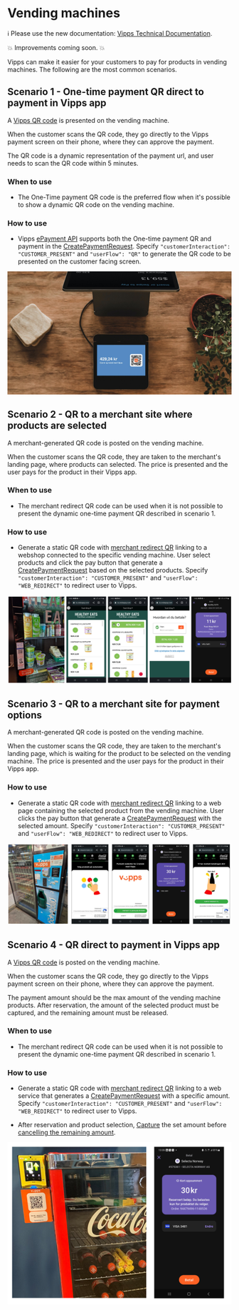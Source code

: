 <!-- START_METADATA
---
title: Vending machines
sidebar_position: 80
pagination_next: null
pagination_prev: null
---
END_METADATA -->

# Vending machines

<!-- START_COMMENT -->

ℹ️ Please use the new documentation:
[Vipps Technical Documentation](https://vippsas.github.io/vipps-developer-docs/).

<!-- END_COMMENT -->

💥 Improvements coming soon. 💥


Vipps can make it easier for your customers to pay for products in vending machines.
The following are the most common scenarios.

## Scenario 1 - One-time payment QR direct to payment in Vipps app

A [Vipps QR code](https://vippsas.github.io/vipps-developer-docs/docs/APIs/qr-api/vipps-qr-one-time-payment-api-howitworks) is presented on the vending machine.

When the customer scans the QR code, they go directly to the Vipps payment screen on their phone, where they can approve the payment.

The QR code is a dynamic representation of the payment url, and user needs to scan the QR code within 5 minutes.  

### When to use

* The One-Time payment QR code is the preferred flow when it's possible to show a dynamic QR code on the vending machine.

### How to use

* Vipps [ePayment API](https://vippsas.github.io/vipps-developer-docs/docs/APIs/epayment-api) supports both the One-time payment QR and payment in the [CreatePaymentRequest](https://vippsas.github.io/vipps-developer-docs/api/epayment#tag/CreatePayments).
Specify `"customerInteraction": "CUSTOMER_PRESENT"` and  `"userFlow": "QR"` to generate the QR code to be presented on the customer facing screen. 

![one_time_payment_qr](images/0_one_time_payment_qr.jpg)


## Scenario 2 - QR to a merchant site where products are selected

A merchant-generated QR code is posted on the vending machine.

When the customer scans the QR code,
they are taken to the merchant's landing page, where products can selected.
The price is presented and the user pays for the product in their Vipps app.

### When to use

* The merchant redirect QR code can be used when it is not possible to present the dynamic one-time payment QR described in scenario 1. 

### How to use

* Generate a static QR code with [merchant redirect QR](https://vippsas.github.io/vipps-developer-docs/docs/APIs/qr-api/vipps-qr-api#merchant-redirect-qr-codes) linking to a webshop connected to the specific vending machine. User select products and click the pay button that generate a [CreatePaymentRequest](https://vippsas.github.io/vipps-developer-docs/docs/APIs/epayment-api/getting-started#step-2---create-a-payment) based on the selected products.
Specify `"customerInteraction": "CUSTOMER_PRESENT"` and `"userFlow": "WEB_REDIRECT"` to redirect user to Vipps. 


![3_qr_to_landing_page_providing_selection](images/3_qr_to_landing_page_providing_selection.png)

## Scenario 3 - QR to a merchant site for payment options

A merchant-generated QR code is posted on the vending machine.

When the customer scans the QR code, they are taken to the merchant's landing page, which is waiting for the product to be selected on the vending machine.
The price is presented and the user pays for the product in their Vipps app.

### How to use

* Generate a static QR code with [merchant redirect QR](https://vippsas.github.io/vipps-developer-docs/docs/APIs/qr-api/vipps-qr-api#merchant-redirect-qr-codes) linking to a web page containing the selected product from the vending machine. User clicks the pay button that generate a [CreatePaymentRequest](https://vippsas.github.io/vipps-developer-docs/docs/APIs/epayment-api/getting-started#step-2---create-a-payment) with the selected amount.
Specify `"customerInteraction": "CUSTOMER_PRESENT"` and `"userFlow": "WEB_REDIRECT"` to redirect user to Vipps. 


![2_qr_to_landing_page_waiting_for_selection](images/2_qr_to_landing_page_waiting_for_selection.png)


## Scenario 4 - QR direct to payment in Vipps app

A [Vipps QR code](https://vippsas.github.io/vipps-developer-docs/docs/APIs/qr-api/vipps-qr-api#merchant-redirect-qr-codes) is posted on the vending machine.

When the customer scans the QR code, they go directly to the Vipps payment screen on their phone, where they can approve the payment.

The payment amount should be the max amount of the vending machine products. After reservation, the amount of the selected product must be captured, and the remaining amount must be released. 

### When to use

* The merchant redirect QR code can be used when it is not possible to present the dynamic one-time payment QR described in scenario 1. 

### How to use

* Generate a static QR code with [merchant redirect QR](https://vippsas.github.io/vipps-developer-docs/docs/APIs/qr-api/vipps-qr-api#merchant-redirect-qr-codes) linking to a web service that generates a [CreatePaymentRequest](https://vippsas.github.io/vipps-developer-docs/docs/APIs/epayment-api/getting-started#step-2---create-a-payment) with a specific amount.
Specify `"customerInteraction": "CUSTOMER_PRESENT"` and `"userFlow": "WEB_REDIRECT"` to redirect user to Vipps. 

* After reservation and product selection, [Capture](https://vippsas.github.io/vipps-developer-docs/docs/APIs/epayment-api/modifications/capture) the set amount before [cancelling the remaining amount](https://vippsas.github.io/vipps-developer-docs/docs/APIs/epayment-api/modifications/cancel#cancel-after-a-partial-capture).


![qr_direct_to_payment](images/1_qr_direct_to_payment.png)

